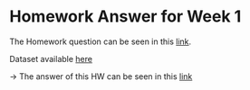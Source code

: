 # Homework Answer for Week 1
The Homework question can be seen in this [link](https://github.com/alexeygrigorev/mlbookcamp-code/blob/master/course-zoomcamp/01-intro/homework.md).

Dataset available [here](https://raw.githubusercontent.com/madityarafip/My-Machine-Learning/main/Dataset/data.csv)

-> The answer of this HW can be seen in this [link](https://github.com/madityarafip/My-Machine-Learning/blob/main/Machine%20Learning%20Zoomcamp/Homework%20Week%201/MLZoomcamp_HW1.ipynb)
